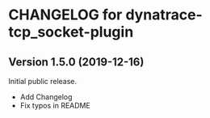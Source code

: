 # CHANGELOG for dynatrace-tcp_socket-plugin

## Version 1.5.0 (2019-12-16)

Initial public release.

- Add Changelog
- Fix typos in README
